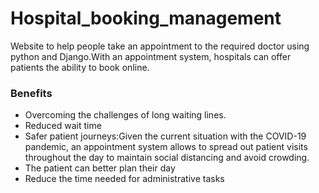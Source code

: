 # Hospital_booking_management
<p>Website to help people take an appointment to the required doctor using python and Django.With an appointment system, hospitals can offer patients the ability to book online.</p>
<h3>Benefits</h3>
<ul><li>Overcoming the challenges of long waiting lines.</li>
<li>Reduced wait time</li>
<li>Safer patient journeys:Given the current situation with the COVID-19 pandemic, an appointment system allows to spread out patient visits throughout the day to maintain social distancing and avoid crowding.</li>
<li>The patient can better plan their day</li>
<li>Reduce the time needed for administrative tasks</li>
</ul>
